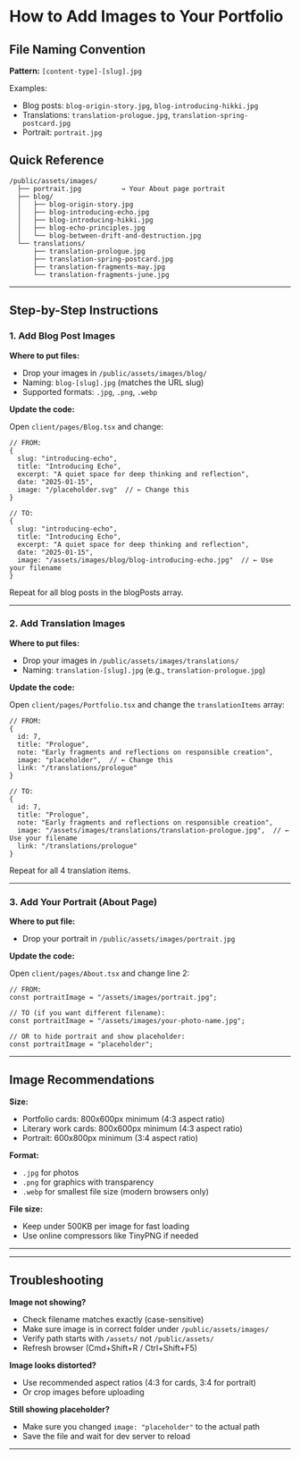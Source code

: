 # How to Add Images to Your Portfolio

## File Naming Convention

**Pattern:** `[content-type]-[slug].jpg`

Examples:
- Blog posts: `blog-origin-story.jpg`, `blog-introducing-hikki.jpg`
- Translations: `translation-prologue.jpg`, `translation-spring-postcard.jpg`
- Portrait: `portrait.jpg`

## Quick Reference

```
/public/assets/images/
  ├── portrait.jpg          → Your About page portrait
  ├── blog/
  │   ├── blog-origin-story.jpg
  │   ├── blog-introducing-echo.jpg
  │   ├── blog-introducing-hikki.jpg
  │   ├── blog-echo-principles.jpg
  │   └── blog-between-drift-and-destruction.jpg
  └── translations/
      ├── translation-prologue.jpg
      ├── translation-spring-postcard.jpg
      ├── translation-fragments-may.jpg
      └── translation-fragments-june.jpg
```

---

## Step-by-Step Instructions

### 1. Add Blog Post Images

**Where to put files:**
- Drop your images in `/public/assets/images/blog/`
- Naming: `blog-[slug].jpg` (matches the URL slug)
- Supported formats: `.jpg`, `.png`, `.webp`

**Update the code:**

Open `client/pages/Blog.tsx` and change:

```tsx
// FROM:
{
  slug: "introducing-echo",
  title: "Introducing Echo",
  excerpt: "A quiet space for deep thinking and reflection",
  date: "2025-01-15",
  image: "/placeholder.svg"  // ← Change this
}

// TO:
{
  slug: "introducing-echo",
  title: "Introducing Echo",
  excerpt: "A quiet space for deep thinking and reflection",
  date: "2025-01-15",
  image: "/assets/images/blog/blog-introducing-echo.jpg"  // ← Use your filename
}
```

Repeat for all blog posts in the blogPosts array.

---

### 2. Add Translation Images

**Where to put files:**
- Drop your images in `/public/assets/images/translations/`
- Naming: `translation-[slug].jpg` (e.g., `translation-prologue.jpg`)

**Update the code:**

Open `client/pages/Portfolio.tsx` and change the `translationItems` array:

```tsx
// FROM:
{
  id: 7,
  title: "Prologue",
  note: "Early fragments and reflections on responsible creation",
  image: "placeholder",  // ← Change this
  link: "/translations/prologue"
}

// TO:
{
  id: 7,
  title: "Prologue",
  note: "Early fragments and reflections on responsible creation",
  image: "/assets/images/translations/translation-prologue.jpg",  // ← Use your filename
  link: "/translations/prologue"
}
```

Repeat for all 4 translation items.

---

### 3. Add Your Portrait (About Page)

**Where to put file:**
- Drop your portrait in `/public/assets/images/portrait.jpg`

**Update the code:**

Open `client/pages/About.tsx` and change line 2:

```tsx
// FROM:
const portraitImage = "/assets/images/portrait.jpg";

// TO (if you want different filename):
const portraitImage = "/assets/images/your-photo-name.jpg";

// OR to hide portrait and show placeholder:
const portraitImage = "placeholder";
```

---

## Image Recommendations

**Size:**
- Portfolio cards: 800x600px minimum (4:3 aspect ratio)
- Literary work cards: 800x600px minimum (4:3 aspect ratio)
- Portrait: 600x800px minimum (3:4 aspect ratio)

**Format:**
- `.jpg` for photos
- `.png` for graphics with transparency
- `.webp` for smallest file size (modern browsers only)

**File size:**
- Keep under 500KB per image for fast loading
- Use online compressors like TinyPNG if needed

---


---

## Troubleshooting

**Image not showing?**
- Check filename matches exactly (case-sensitive)
- Make sure image is in correct folder under `/public/assets/images/`
- Verify path starts with `/assets/` not `/public/assets/`
- Refresh browser (Cmd+Shift+R / Ctrl+Shift+F5)

**Image looks distorted?**
- Use recommended aspect ratios (4:3 for cards, 3:4 for portrait)
- Or crop images before uploading

**Still showing placeholder?**
- Make sure you changed `image: "placeholder"` to the actual path
- Save the file and wait for dev server to reload

---

